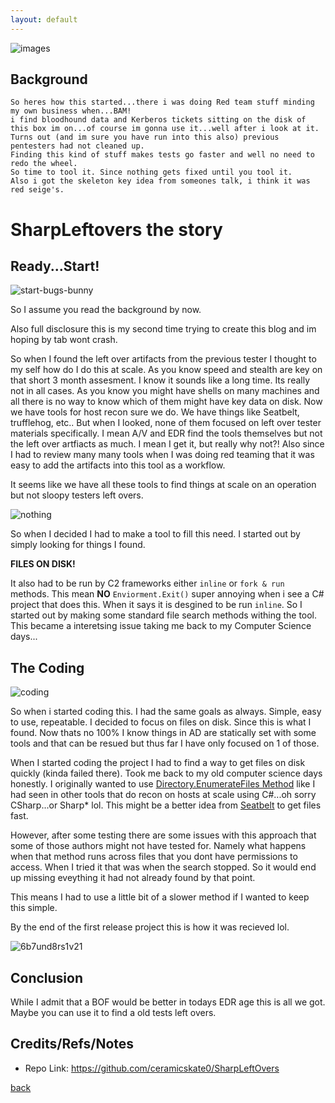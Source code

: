 ```yaml
---
layout: default
---
```


![images](https://github.com/ceramicskate0/ceramicskate0.github.io/assets/6934294/3a854c99-f469-446b-a291-0f1d4fdae787)

## Background 
    So heres how this started...there i was doing Red team stuff minding my own business when...BAM! 
    i find bloodhound data and Kerberos tickets sitting on the disk of this box im on...of course im gonna use it...well after i look at it. 
    Turns out (and im sure you have run into this also) previous pentesters had not cleaned up. 
    Finding this kind of stuff makes tests go faster and well no need to redo the wheel. 
    So time to tool it. Since nothing gets fixed until you tool it. 
    Also i got the skeleton key idea from someones talk, i think it was red seige's.

# SharpLeftovers the story

## Ready...Start!

![start-bugs-bunny](https://github.com/ceramicskate0/ceramicskate0.github.io/assets/6934294/af00e53b-f809-41d5-af9b-89d41acafc4d)

So I assume you read the background by now. 

Also full disclosure this is my second time trying to create this blog and im hoping by tab wont crash. 

So when I found the left over artifacts from the previous tester I thought to my self how do I do this at scale. As you know speed and stealth are key on that short 3 month assesment. I know it sounds like a long time. Its really not in all cases. 
As you know you might have shells on many machines and all there is no way to know which of them might have key data on disk. 
Now we have tools for host recon sure we do. We have things like Seatbelt, trufflehog, etc.. But when I looked, none of them focused on left over tester materials specifically. I mean A/V and EDR find the tools themselves but not the left over artfiacts as much.
I mean I get it, but really why not?! Also since I had to review many many tools when I was doing red teaming that it was easy to add the artifacts into this tool as a workflow.

It seems like we have all these tools to find things at scale on an operation but not sloopy testers left overs.

![nothing](https://github.com/ceramicskate0/ceramicskate0.github.io/assets/6934294/2f035b82-5551-4d79-9c64-851de5ec4359)

So when I decided I had to make a tool to fill this need. I started out by simply looking for things I found.

**FILES ON DISK!**

It also had to be run by C2 frameworks either `inline` or `fork & run` methods. This mean **NO** `Enviorment.Exit()` super annoying when i see a C# project that does this. When it says it is desgined to be run `inline`.
So I started out by making some standard file search methods withing the tool. This became a interetsing issue taking me back to my Computer Science days...


## The Coding

![coding](https://github.com/ceramicskate0/ceramicskate0.github.io/assets/6934294/f5e50dfe-e91b-4527-a2b8-356657ef380e)

So when i started coding this. I had the same goals as always. Simple, easy to use, repeatable.
I decided to focus on files on disk. Since this is what I found. Now thats no 100% I know things in AD are statically set with some tools and that can be resued but thus far I have only focused on 1 of those.

When I started coding the project I had to find a way to get files on disk quickly (kinda failed there). Took me back to my old computer science days honestly. I originally wanted to use [Directory.EnumerateFiles Method](https://learn.microsoft.com/en-us/dotnet/api/system.io.directory.enumeratefiles?view=net-7.0) like I had seen in other tools that do recon on hosts at scale using C#...oh sorry CSharp...or Sharp* lol. This might be a better idea from [Seatbelt](https://github.com/GhostPack/Seatbelt/blob/master/Seatbelt/Util/MiscUtil.cs#L37) to get files fast.

However, after some testing there are some issues with this approach that some of those authors might not have tested for. Namely what happens when that method runs across files that you dont have permissions to access. When I tried it that was when the search stopped. So it would end up missing eveything it had not already found by that point.

This means I had to use a little bit of a slower method if I wanted to keep this simple.

By the end of the first release project this is how it was recieved lol.

![6b7und8rs1v21](https://github.com/ceramicskate0/ceramicskate0.github.io/assets/6934294/e76e743a-5d1e-467c-85a4-120f5d9d1187)


## Conclusion

While I admit that a BOF would be better in todays EDR age this is all we got. Maybe you can use it to find a old tests left overs.

## Credits/Refs/Notes

- Repo Link: https://github.com/ceramicskate0/SharpLeftOvers

[back](./)

